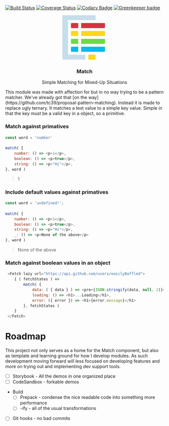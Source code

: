 [![Build Status](https://travis-ci.org/easilyBaffled/match.svg?branch=master)](https://travis-ci.org/easilyBaffled/match)
[![Coverage Status](https://coveralls.io/repos/github/easilyBaffled/match/badge.svg?branch=master)](https://coveralls.io/github/easilyBaffled/match?branch=master)
[![Codacy Badge](https://api.codacy.com/project/badge/Grade/7ed423c34981427a9e6d5cb6d9dfbb97)](https://www.codacy.com/app/easilyBaffled/match?utm_source=github.com&amp;utm_medium=referral&amp;utm_content=easilyBaffled/match&amp;utm_campaign=Badge_Grade) [![Greenkeeper badge](https://badges.greenkeeper.io/easilyBaffled/match.svg)](https://greenkeeper.io/)

<p align="center">
    <img alt="match-by" src="match-by.svg" width="144">
</p>
<h3 align="center">
  Match
</h3>
<p align="center">
  Simple Matching for Mixed-Up Situations
</p>
This module was made with affection for but in no way trying to be a pattern matcher. We've already got that [on the way](https://github.com/tc39/proposal-pattern-matching). Instead it is made to replace ugly ternary.
It matches a test value to a simple key value. Simple in that the key must be a valid key in a object, so a primitive.  

### Match against primatives
```javascript
const word = 'number'

match( {
	number: () => <p>1</p>,
    boolean: () => <p>true</p>,
    string: () => <p>"Hi"</p>,
}, word )
```
> <p>1</p>



### Include default values against primatives
```javascript
const word = 'undefined!';

match( {
	number: () => <p>1</p>,
    boolean: () => <p>true</p>,
    string: () => <p>"Hi"</p>,
    _: () => <p>None of the above</p>
}, word )
```
> <p>None of the above</p>


### Match against boolean values in an object
```javascript
 <Fetch lazy url="https://api.github.com/users/easilyBaffled">
    { ( fetchStates ) =>
        match( {
            data: ( { data } ) => <pre>{JSON.stringify(data, null, 2)}</pre>
            loading: () => <h1>...Loading</h1>,
            error: ({ error }) => <h1>{error.message}</h1>
        }, fetchStates )
    }
 </Fetch>
```
# Roadmap
This project not only serves as a home for the Match component, but also as template and learning ground for how I develop modules. 
As such development moving forward will less focused on developing features and more on trying out and implementing dev support tools.
- [ ] Storybook - All the demos in one organized place
- [ ] CodeSandbox - forkable demos
- Build
	- [ ] Prepack - condense the nice readable code into something more performance
	- [ ] -ify - all of the usual transformations 
- [ ] Git hooks - no bad commits
